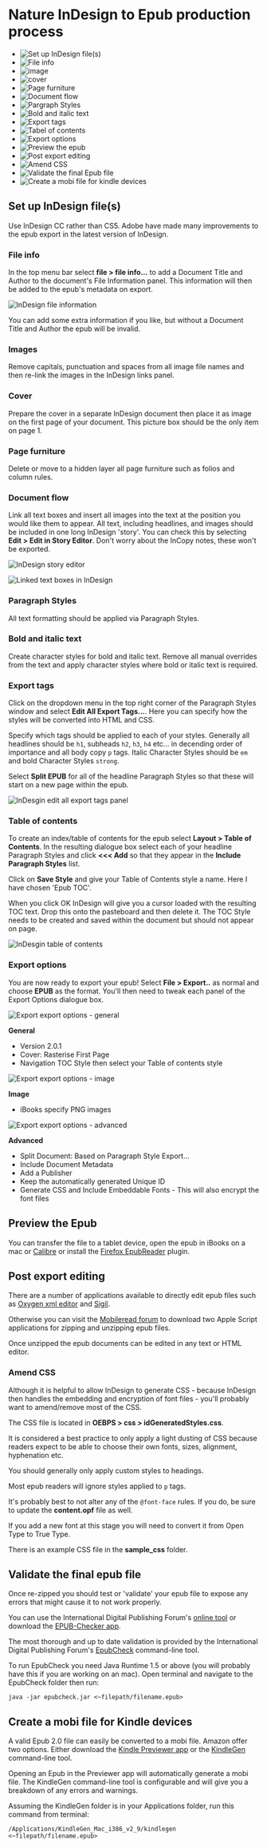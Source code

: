 # Nature InDesign to Epub production process

*	![Set up InDesign file(s)](#set-up-indesign-files)
*	![File info](#file-info)
*	![image](#images)
*	![cover](#cover)
*	![Page furniture](#page-furniture)
*	![Document flow](#document-flow)
*	![Pargraph Styles](#paragraph-styles)
*	![Bold and italic text](#bold-and-italic-text)
*	![Export tags](#export-tags)
*	![Tabel of contents](#table-of-contents)
*	![Export options](#export-options)
*	![Preview the epub](#preview-the-epub)
*	![Post export editing](#post-export-editing)
*	![Amend CSS](#amend-css)
*	![Validate the final Epub file](#validate-the-final-epub-file)
*	![Create a mobi file for kindle devices](#create-a-mobi-file-for-kindle-devices)


## Set up InDesign file(s)

Use InDesign CC rather than CS5. Adobe have made many improvements to the epub export in the latest version of InDesign.

### File info

In the top menu bar select **file > file info...** to add a Document Title and Author to the document's File Information panel. This information will then be added to the epub's metadata on export. 

![InDesign file information](images/file-information.png)

You can add some extra information if you like, but without a Document Title and Author the epub will be invalid.

### Images

Remove capitals, punctuation and spaces from all image file names and then re-link the images in the InDesign links panel.

### Cover

Prepare the cover in a separate InDesign document then place it as image on the first page of your document. This picture box should be the only item on page 1.

### Page furniture

Delete or move to a hidden layer all page furniture such as folios and column rules.

### Document flow

Link all text boxes and insert all images into the text at the position you would like them to appear. All text, including headlines, and images should be included in one long InDesign 'story'. You can check this by selecting **Edit > Edit in Story Editor**. Don't worry about the InCopy notes, these won't be exported.

![InDesign story editor](images/story-editor.png)

![Linked text boxes in InDesign](images/link-text-boxes.png)

### Paragraph Styles

All text formatting should be applied via Paragraph Styles.

### Bold and italic text

Create character styles for bold and italic text. Remove all manual overrides from the text and apply character styles where bold or italic text is required.

### Export tags

Click on the dropdown menu in the top right corner of the Paragraph Styles window and select **Edit All Export Tags...**. Here you can specify how the styles will be converted into HTML and CSS.

Specify which tags should be applied to each of your styles. 
Generally all headlines should be <code>h1</code>, subheads <code>h2</code>, <code>h3</code>, <code>h4</code> etc... in decending order of importance and all body copy <code>p</code> tags. Italic Character Styles should be <code>em</code> and bold Character Styles <code>strong</code>.

Select **Split EPUB** for all of the headline Paragraph Styles so that these will start on a new page within the epub.

![InDesgin edit all export tags panel](images/edit-all-export-tags.png)


### Table of contents

To create an index/table of contents for the epub select **Layout > Table of Contents**. In the resulting dialogue box select each of your headline Paragraph Styles and click **<<< Add** so that they appear in the **Include Paragraph Styles** list.

Click on **Save Style** and give your Table of Contents style a name. Here I have chosen 'Epub TOC'.

When you click OK InDesign will give you a cursor loaded with the resulting TOC text. Drop this onto the pasteboard and then delete it. The TOC Style needs to be created and saved within the document but should not appear on page.

![InDesgin table of contents](images/table-of-contents.png)

### Export options

You are now ready to export your epub! Select **File > Export..** as normal and choose **EPUB** as the format. You'll then need to tweak each panel of the Export Options dialogue box.  

![Export export options - general](images/general.png)

**General**
*   Version 2.0.1
*   Cover: Rasterise First Page
*   Navigation TOC Style then select your Table of contents style

![Export export options - image](images/image.png)

**Image**
*   iBooks specify PNG images

![Export export options - advanced](images/advanced.png)

**Advanced**
*   Split Document: Based on Paragraph Style Export...
*   Include Document Metadata
*   Add a Publisher
*   Keep the automatically generated Unique ID
*	Generate CSS and Include Embeddable Fonts - This will also encrypt the font files

## Preview the Epub

You can transfer the file to a tablet device, open the epub in iBooks on a mac or [Calibre](http://calibre-ebook.com/) or install the [Firefox EpubReader](https://addons.mozilla.org/en-US/firefox/addon/epubreader/) plugin.

## Post export editing

There are a number of applications available to directly edit epub files such as [Oxygen xml editor](http://www.oxygenxml.com/xml_editor/epub.html) and [Sigil](https://code.google.com/p/sigil/).

Otherwise you can visit the [Mobileread forum](http://www.mobileread.com/forums/showpost.php?p=581649&postcount=1) to download two Apple Script applications for zipping and unzipping epub files.

Once unzipped the epub documents can be edited in any text or HTML editor.

### Amend CSS

Although it is helpful to allow InDesign to generate CSS - because InDesign then handles the embedding and encryption of font files - you'll probably want to amend/remove most of the CSS.

The CSS file is located in **OEBPS > css > idGeneratedStyles.css**.

It is considered a best practice to only apply a light dusting of CSS because readers expect to be able to choose their own fonts, sizes, alignment, hyphenation etc.

You should generally only apply custom styles to headings.

Most epub readers will ignore styles applied to <code>p</code> tags.

It's probably best to not alter any of the <code>@font-face</code> rules. If you do, be sure to update the **content.opf** file as well. 

If you add a new font at this stage you will need to convert it from Open Type to True Type.

There is an example CSS file in the **sample_css** folder.

## Validate the final epub file

Once re-zipped you should test or 'validate' your epub file to expose any errors that might cause it to not work properly.

You can use the International Digital Publishing Forum's [online tool](http://validator.idpf.org/) or download the [EPUB-Checker app](http://www.pagina-online.de/produkte/epub-checker/).

The most thorough and up to date validation is provided by the International Digital Publishing Forum's [EpubCheck](https://github.com/IDPF/epubcheck/releases) command-line tool.

To run EpubCheck you need Java Runtime 1.5 or above (you will probably have this if you are working on an mac). Open terminal and navigate to the EpubCheck folder then run:

	java -jar epubcheck.jar <~filepath/filename.epub>
	

## Create a mobi file for Kindle devices 

A valid Epub 2.0 file can easily be converted to a mobi file. Amazon offer two options. Either download the [Kindle Previewer app](http://www.amazon.com/gp/feature.html/?docId=1000765261) or the [KindleGen](http://www.amazon.com/gp/feature.html?docId=1000765211) command-line tool.

Opening an Epub in the Previewer app will automatically generate a mobi file. The KindleGen command-line tool is configurable and will give you a breakdown of any errors and warnings.

Assuming the KindleGen folder is in your Applications folder, run this command from terminal:

	/Applications/KindleGen_Mac_i386_v2_9/kindlegen <~filepath/filename.epub>

